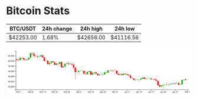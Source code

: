 # Bitcoin Stats

BTC/USDT|24h change|24h high|24h low|
|---|---|---|---|
|$42253.00|1.68%|$42656.00|$41116.56|

<img src="./chart.svg">
